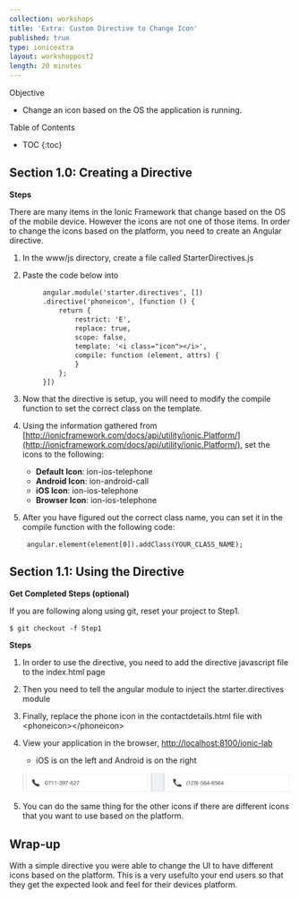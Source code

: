 ```yaml
---
collection: workshops
title: 'Extra: Custom Directive to Change Icon'
published: true
type: ionicextra
layout: workshoppost2
length: 20 minutes
---
```




<div class="fake-h2">Objective</div>

* Change an icon based on the OS the application is running.

<div class="fake-h2">Table of Contents</div>

* TOC
{:toc}

## Section 1.0: Creating a Directive

**Steps**

There are many items in the Ionic Framework that change based on the OS of the mobile device.  However the icons are not one of those items.  In order to change the icons based on the platform, you need to create an Angular directive.

1. In the www/js directory, create a file called StarterDirectives.js
1. Paste the code below into 

            angular.module('starter.directives', [])
            .directive('phoneicon', [function () {
                return {
                    restrict: 'E',
                    replace: true,
                    scope: false,
                    template: '<i class="icon"></i>',
                    compile: function (element, attrs) {                    
                    }
                };
            }])
        
1. Now that the directive is setup, you will need to modify the compile function to set the correct class on the template.
1. Using the information gathered from [http://ionicframework.com/docs/api/utility/ionic.Platform/](http://ionicframework.com/docs/api/utility/ionic.Platform/), set the icons to the following: 
    * **Default Icon**: ion-ios-telephone
    * **Android Icon**: ion-android-call
    * **iOS Icon**: ion-ios-telephone
    * **Browser Icon**: ion-ios-telephone

1. After you have figured out the correct class name, you can set it in the compile function with the following code:

        angular.element(element[0]).addClass(YOUR_CLASS_NAME);
        
## Section 1.1: Using the Directive

**Get Completed Steps (optional)**

If you are following along using git, reset your project to Step1.

    $ git checkout -f Step1

**Steps**

1. In order to use the directive, you need to add the directive javascript file to the index.html page
1. Then you need to tell the angular module to inject the starter.directives module
1. Finally, replace the phone icon in the contactdetails.html file with &lt;phoneicon&gt;&lt;/phoneicon&gt;
1. View your application in the browser, [http://localhost:8100/ionic-lab](http://localhost:8100/ionic-lab)
    * iOS is on the left and Android is on the right
    
    ![Lab8-IconDirectiveView.png](images/Lab9/Lab9-IconDirectiveView.png)
    
1. You can do the same thing for the other icons if there are different icons that you want to use based on the platform.

## Wrap-up

With a simple directive you were able to change the UI to have different icons based on the platform.  This is a very usefulto your end users so that they get the expected look and feel for their devices platform.